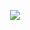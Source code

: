 <p align="center">
  <a href="https://skillicons.dev">
    <img src="https://skillicons.dev/icons?i=firebase,postgres,go,cpp" />
  </a>
</p>
